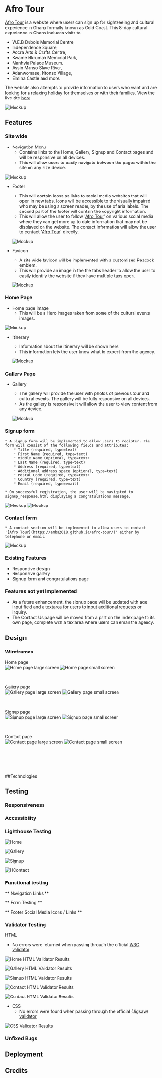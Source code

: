 # Afro Tour
[Afro Tour](https://amba2018.github.io/afro-tour/) is a website where users can sign up for sightseeing and cultural experience in Ghana formally known as Gold Coast. This 8-day cultural experience in Ghana includes visits to 
* W.E.B Dubois Memorial Centre, 
* Independence Square, 
* Accra Arts & Crafts Centre, 
* Kwame Nkrumah Memorial Park, 
* Manhyia Palace Museum, 
* Assin Manso Slave River, 
* Adanwomase, Ntonso Village, 
* Elmina Castle and more.

The website also attempts to provide information to users who want and are looking for a relaxing holiday for themselves or with their families.
View the live site [here](https://amba2018.github.io/afro-tour/)

![Mockup](readme_doc/testing/Responsiveness.png)

## Features

### Site wide
* Navigation Menu
    * Contains links to the Home, Gallery, Signup and Contact pages and will be responsive on all devices.
    * This will allow users to easily navigate between the pages within the site on any size device. 

![Mockup](readme_doc/afrotour_images/Nav.png)

* Footer
    * This will contain icons as links to social media websites that will open in new tabs. Icons will be accessible to the visually impaired who may be using a screen reader, by the use of aria labels. The second part of the footer will contain the copyright information.
    * This will allow the user to follow '[Afro Tour](https://amba2018.github.io/afro-tour/)' on various social media where they can get more up to date information that may not be displayed on the website. The contact information will allow the user to contact '[Afro Tour](https://amba2018.github.io/afro-tour/)' directly.

    ![Mockup](readme_doc/afrotour_images/footer.png)

* Favicon
    * A site wide favicon will be implemented with a customised Peacock emblem.
    * This will provide an image in the the tabs header to allow the user to easily identify the website if they have multiple tabs open.

     ![Mockup](readme_doc/afrotour_images/Favicon.png)

### Home Page
* Home page image
    * This will be a Hero images taken from some of the cultural events images.

 ![Mockup](readme_doc/afrotour_images/home.png)

* Itinerary 
    * Information about the itinerary will be shown here.
    * This information lets the user know what to expect from the agency. 

    ![Mockup](readme_doc/afrotour_images/itinerary.png)

### Gallery Page
* Gallery
    * The gallery will provide the user with photos of previous tour and cultural events. The gallery will be fully responsive on all devices.
    * As the gallery is responsive it will allow the user to view content from any device.

    ![Mockup](readme_doc/afrotour_images/gallery.png)

### Signup form
    * A signup form will be implemented to allow users to register. The form will consist of the following fields and attributes: 
        * Title (required, type=text)
        * First Name (required, type=text)
        * Middle Name (optional, type=text)
        * Last Name (required, type=text)
        * Address (required, type=text)
        * Additional address space (optional, type=text)
        * Postal Code (required, type=text)
        * Country (required, type=text)
        * Email (required, type=email)
        
    * On successful registration, the user will be navigated to signup_response.html displaying a congratulations message.
    
![Mockup](readme_doc/afrotour_images/signup.png)
![Mockup](readme_doc/afrotour_images/thank_you.png)

### Contact form
    * A contact section will be implemented to allow users to contact '[Afro Tour](https://amba2018.github.io/afro-tour/)' either by telephone or email.  

![Mockup](readme_doc/afrotour_images/contact.png)

### Existing Features

* Responsive design
* Responsive gallery
* Signup form and congratulations page

### Features not yet Implemented 
* As a future enhancement, the signup page will be updated with age input field and a textarea for users to input additional requests or inquiry.
* The Contact Us page will be moved from a part on the index page to its own page, complete with a textarea where users can email the agency. 

## Design

### Wireframes

Home page
<br>
![Home page large screen](readme_doc/balsamiq/Index_Section.png)
![Home page small screen](readme_doc/balsamiq/Index_Section_m.png)

<br><br>
Gallery page
<br>
![Gallery page large screen](readme_doc/balsamiq/Gallery_Section.png)
![Gallery page small screen](readme_doc/balsamiq/Gallery_Section_m.png)

<br><br>
Signup page
<br>
![Signup page large screen](readme_doc/balsamiq/Signup_Section.png)
![Signup page small screen](readme_doc/balsamiq/Signup_Section_m.png)

<br><br>
Contact page
<br>
![Contact page large screen](readme_doc/balsamiq/Contact_Section.png)
![Contact page small screen](readme_doc/balsamiq/Contact_Section_m.png)

<br><br><br><br>

##Technologies




## Testing

### Responsiveness


### Accessibility


### Lighthouse Testing

![Home](readme_doc/testing/Index_lighthouse.png)

![Gallery](readme_doc/testing/Gallery_lighthouse.png)

![Signup](readme_doc/testing/Signup_lighthouse.png)

![HContact](readme_doc/testing/Contact_lighthouse.png)

### Functional testing

** Navigation Links **

** Form Testing **

** Footer Social Media Icons / Links **

### Validator Testing 

 HTML
  - No errors were returned when passing through the official [W3C validator](https://validator.w3.org)

![Home HTML Validator Results](readme_doc/testing/Index_validator.png)

![Gallery HTML Validator Results](readme_doc/testing/Gallery_validator.png)

![Signup HTML Validator Results](readme_doc/testing/Signup_validator.png)

![Contact HTML Validator Results](readme_doc/testing/Contact_validator.png)

![Contact HTML Validator Results](readme_doc/testing/Signup_response_validator.png)

- CSS
  - No errors were found when passing through the official [(Jigsaw) validator](https://jigsaw.w3.org)

![CSS Validator Results](readme_doc/testing/Styles_validator.png)

### Unfixed Bugs


## Deployment


## Credits



